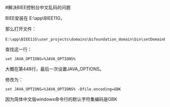 #解决BIEE控制台中文乱码的问题

BIEE安装在 E:\app\BIEE11G，

那么打开文件：

```
E:\app\BIEE11G\user_projects\domains\bifoundation_domain\bin\setDomainEnv.cmd，
```

查找这一行：

```
set JAVA_OPTIONS=%JAVA_OPTIONS%
```

大概在第448行，最后一次设置JAVA_OPTIONS。

修改为：

```
set JAVA_OPTIONS=%JAVA_OPTIONS% -Dfile.encoding=GBK
```

因为简体中文版windows命令行的默认字符集编码是GBK